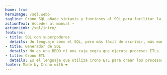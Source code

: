 ```yaml
---
home: true
heroImage: /sql.webp
tagline: Crono SQL añade sintaxis y funciones al SQL para facilitar la construcción de data warehouses
actionText: Acceder al manual →
actionLink: /sql/intro/
features:
- title: SQL con superpoderes
  details: Un lenguaje como el SQL, pero más fácil de escribir, más mantenible y más escalable. ❤️
- title: Generador de SQL
  details: No es una BBDD ni una caja negra que ejecuta procesos ETLs. Crono SQL es nada más (y nada menos) un generador de código SQL. 🥇
- title: Crono ETL
  details: Es el lenguaje que utiliza Crono ETL para crear los procesos de carga de un DWH.🛠️
footer: Made by Crono with ❤️
---
```

